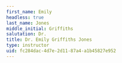 ```yaml
---
first_name: Emily
headless: true
last_name: Jones
middle_initial: Griffiths
salutation: Dr.
title: Dr. Emily Griffiths Jones
type: instructor
uid: fc284dac-4d7e-2d11-87a4-a1b45827e952
---
```

